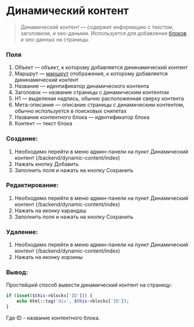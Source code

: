 # Динамический контент

> Динамический контент — содержит информацию с текстом, заголовком, и seo-даными. Используется для добавления [блоков](http://www.yiiframework.com/doc-2.0/guide-structure-views.html#using-blocks) и seo-данных на страницы.

### Поля

1. Объект — объект, к которому добавляется дининамический контент
2. Маршрут — [маршрут](http://www.yiiframework.com/doc-2.0/guide-structure-controllers.html#routes) отображения, к которому добавляется дининамический контент
3. Название — идентификатор динамического контента
4. Заголовок — название страницы с динамическим контентом
5. H1 — выделеная надпись, обычно расположенная сверху контента
6. Мета-описание — описание страницы с динамическим контентом, обычно используется в поисковых снипетах
7. Название контентного блока — идентификатор блока
8. Контент — текст блока

### Создание:

1. Необходимо перейти в меню админ-панели на пункт Динамический контент (/backend/dynamic-content/index)
2. Нажать кнопку Добавить
3. Заполнить поля и нажать на кнопку Сохранить

### Редактирование:

1. Необходимо перейти в меню админ-панели на пункт Динамический контент (/backend/dynamic-content/index)
2. Нажать на иконку карандаш
3. Заполнить поля и нажать на кнопку Сохранить

### Удаление:

1. Необходимо перейти в меню админ-панели на пункт Динамический контент (/backend/dynamic-content/index)
2. Нажать на иконку корзины

### Вывод:

Простейший способ вывести динамический контент на страницу:

```php
if (isset($this->blocks['ID'])) {
    echo Html::tag('div', $this->blocks['ID']);
}
```

Где ID - название контентного блока.